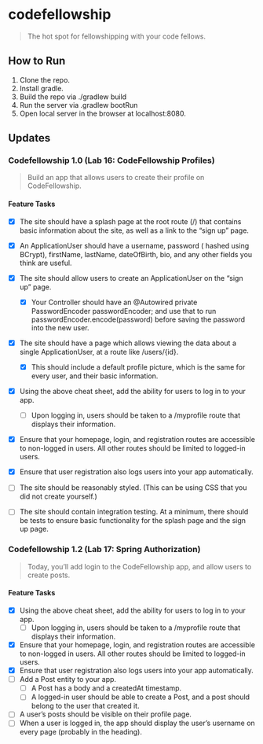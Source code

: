 # codefellowship
> The hot spot for fellowshipping with your code fellows.

## How to Run
1. Clone the repo.
2. Install gradle.
3. Build the repo via ./gradlew build
4. Run the server via .gradlew bootRun
5. Open local server in the browser at localhost:8080.


## Updates
### Codefellowship 1.0 (Lab 16: CodeFellowship Profiles)
> Build an app that allows users to create their profile on CodeFellowship.

#### Feature Tasks
-[X] The site should have a splash page at the root route (/) that contains basic information about the site, as well as a link to the “sign up” page.
-[X] An ApplicationUser should have a username, password ( hashed using BCrypt), firstName, lastName, dateOfBirth, bio, and any other fields you think are useful.
-[X] The site should allow users to create an ApplicationUser on the “sign up” page.
    -[X] Your Controller should have an @Autowired private PasswordEncoder passwordEncoder; and use that to run passwordEncoder.encode(password) before saving the password into the new user.
-[X] The site should have a page which allows viewing the data about a single ApplicationUser, at a route like /users/{id}.
    -[X] This should include a default profile picture, which is the same for every user, and their basic information.
-[X] Using the above cheat sheet, add the ability for users to log in to your app.
    -[ ] Upon logging in, users should be taken to a /myprofile route that displays their information.
-[X] Ensure that your homepage, login, and registration routes are accessible to non-logged in users. All other routes should be limited to logged-in users.
-[X] Ensure that user registration also logs users into your app automatically.
-[ ] The site should be reasonably styled. (This can be using CSS that you did not create yourself.)
-[ ] The site should contain integration testing. At a minimum, there should be tests to ensure basic functionality for the splash page and the sign up page.


### Codefellowship 1.2 (Lab 17: Spring Authorization)
> Today, you’ll add login to the CodeFellowship app, and allow users to create posts.

#### Feature Tasks
-[X] Using the above cheat sheet, add the ability for users to log in to your app.
    -[ ] Upon logging in, users should be taken to a /myprofile route that displays their information.
-[X] Ensure that your homepage, login, and registration routes are accessible to non-logged in users. All other routes should be limited to logged-in users.
-[X] Ensure that user registration also logs users into your app automatically.
-[ ] Add a Post entity to your app.
    -[ ] A Post has a body and a createdAt timestamp.
    -[ ] A logged-in user should be able to create a Post, and a post should belong to the user that created it.
-[ ] A user’s posts should be visible on their profile page.
-[ ] When a user is logged in, the app should display the user’s username on every page (probably in the heading).